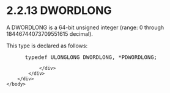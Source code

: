 <html dir="LTR" xmlns:mshelp="http://msdn.microsoft.com/mshelp" xmlns:ddue="http://ddue.schemas.microsoft.com/authoring/2003/5" xmlns:xlink="http://www.w3.org/1999/xlink" xmlns:tool="http://www.microsoft.com/tooltip">
    <head>
        <meta http-equiv="Content-Type" content="text/html; CHARSET=utf-8"></meta>
        <meta name="save" content="history"></meta>
        <title>2.2.13 DWORDLONG</title>
        <xml>
            <mshelp:toctitle title="2.2.13 DWORDLONG"></mshelp:toctitle>
            <mshelp:rltitle title="[MS-DTYP]: DWORDLONG"></mshelp:rltitle>
            <mshelp:keyword index="A" term="c575fb47-166c-48cd-a37c-e44cac05c3d6"></mshelp:keyword>
            <mshelp:attr name="DCSext.ContentType" value="open specification"></mshelp:attr>
            <mshelp:attr name="AssetID" value="c575fb47-166c-48cd-a37c-e44cac05c3d6"></mshelp:attr>
            <mshelp:attr name="TopicType" value="kbRef"></mshelp:attr>
            <mshelp:attr name="DCSext.Title" value="[MS-DTYP]: DWORDLONG" />
        </xml>
    </head>
    <body>
        <div id="header">
            <h1 class="heading">2.2.13 DWORDLONG</h1>
        </div>
        <div id="mainSection">
            <div id="mainBody">
                <div id="allHistory" class="saveHistory"></div>
                <div id="sectionSection0" class="section" name="collapseableSection">
                    

<p>A DWORDLONG is a 64-bit unsigned integer (range: 0 through
18446744073709551615 decimal). </p>

<p>This type is declared as follows:</p>

<dl>
<dd>
<div><pre> typedef ULONGLONG DWORDLONG, *PDWORDLONG;
</pre></div>
</dd></dl>


                </div>
            </div>
        </div>
    </body>
</html>